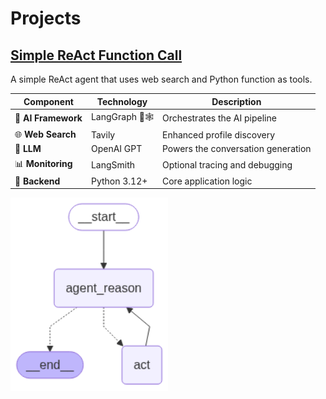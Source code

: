 # Projects

## [Simple ReAct Function Call](https://github.com/weifhu0124/LangGraph/tree/main/react_function_call)

A simple ReAct agent that uses web search and Python function as tools.

| Component | Technology | Description |
|-----------|------------|-------------|
| 🧠 **AI Framework** | LangGraph 🦜🕸️ | Orchestrates the AI pipeline |
| 🌐 **Web Search** | Tavily | Enhanced profile discovery |
| 🤖 **LLM** | OpenAI GPT | Powers the conversation generation |
| 📊 **Monitoring** | LangSmith | Optional tracing and debugging |
| 🐍 **Backend** | Python 3.12+ | Core application logic |

<img src="https://github.com/weifhu0124/LangGraph/blob/6417ecea3a7a9378045c656272e67ff85be3c41d/react_function_call/flow.png" width=50% height=25%>
